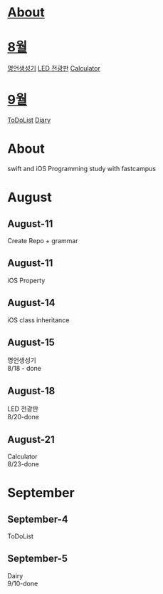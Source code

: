 # [About](#About)<br>
# [8월](#August)<br>
[명언생성기](#August-15)
[LED 전광판](#August-18)
[Calculator](#August-21)

# [9월](#September)<br>
[ToDoList](#September-4)
[Diary](#September-5~10)

# About
swift and iOS Programming study with fastcampus

# August
## August-11
Create Repo + grammar
## August-11
iOS Property
## August-14
iOS class inheritance
## August-15
명언생성기<br>
8/18 - done
## August-18
LED 전광판<br>
8/20-done
## August-21
Calculator<br>
8/23-done


# September
## September-4
ToDoList
## September-5
Dairy<br>
9/10-done
